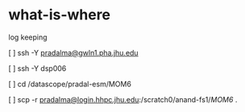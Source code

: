 # what-is-where
log keeping

[ ] ssh -Y pradalma@gwln1.pha.jhu.edu

[ ] ssh -Y dsp006

[ ] cd /datascope/pradal-esm/MOM6

[ ] scp -r pradalma@login.hhpc.jhu.edu:/scratch0/anand-fs1/*MOM6* .
